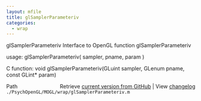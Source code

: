 ```yaml
---
layout: mfile
title: glSamplerParameteriv
categories:
  - wrap
---
```


glSamplerParameteriv  Interface to OpenGL function glSamplerParameteriv

usage:  glSamplerParameteriv\( sampler, pname, param \)

C function:  void glSamplerParameteriv\(GLuint sampler, GLenum pname, const GLint\* param\)


<div class="code_header" style="text-align:right;">
  <span style="float:left;">Path&nbsp;&nbsp;</span> <span class="counter">Retrieve <a href=
  "https://raw.github.com/Psychtoolbox-3/Psychtoolbox-3/beta/./PsychOpenGL/MOGL/wrap/glSamplerParameteriv.m">current version from GitHub</a> | View <a href=
  "https://github.com/Psychtoolbox-3/Psychtoolbox-3/commits/beta/./PsychOpenGL/MOGL/wrap/glSamplerParameteriv.m">changelog</a></span>
</div>
<div class="code">
  <code>./PsychOpenGL/MOGL/wrap/glSamplerParameteriv.m</code>
</div>

